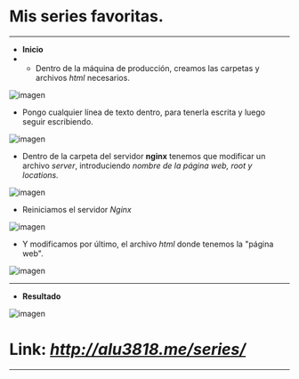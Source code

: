 # Mis series favoritas.
<hr>

-  **Inicio**
  -  - Dentro de la máquina de producción, creamos las carpetas y archivos *html* necesarios.

![imagen](./img/C5.PNG)

   - Pongo cualquier línea de texto dentro, para tenerla escrita y luego seguir escribiendo.

![imagen](./img/c4.PNG)

  - Dentro de la carpeta del servidor **nginx** tenemos que modificar un archivo *server*, introduciendo *nombre de la página web, root y locations.*


![imagen](./img/c6.PNG)


  - Reiniciamos el servidor *Nginx*


![imagen](./img/c2.PNG)


  - Y modificamos por último, el archivo *html* donde tenemos la "página web".


  ![imagen](./img/c7.PNG)


<hr>

-   **Resultado**

![imagen](./img/c8.PNG)

# **Link**: *http://alu3818.me/series/*

<hr>
